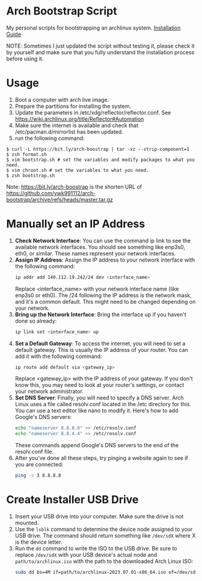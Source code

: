 # Arch Bootstrap Script

My personal scripts for bootstrapping an archlinux system. [Installation Guide](https://leomao.github.io/2017/09/archlinux-install-note/#%E5%89%8D%E7%BD%AE%E4%BD%9C%E6%A5%AD)


NOTE: Sometimes I just updated the script without testing it,
please check it by yourself and make sure that you fully understand
the installation process before using it.

# Usage
1. Boot a computer with arch live image.
2. Prepare the partitions for installing the system.
3. Update the parameters in /etc/xdg/reflector/reflector.conf.
   See https://wiki.archlinux.org/title/Reflector#Automation
4. Make sure the internet is available and check that /etc/pacman.d/mirrorlist
   has been updated.
5. run the following command:
```console
$ curl -L https://bit.ly/arch-boostrap | tar -xz --strip-component=1
$ zsh format.sh
$ vim bootstrap.sh # set the variables and modify packages to what you need.
$ vim chroot.sh # set the variables to what you need.
$ zsh bootstrap.sh
```

Note:
https://bit.ly/arch-boostrap is the shorten URL of https://github.com/ywk991112/arch-bootstrap/archive/refs/heads/master.tar.gz

# Manually set an IP Address
1. **Check Network Interface**: You can use the command ip link to see the available network interfaces. You should see something like enp3s0, eth0, or similar. These names represent your network interfaces.
2. **Assign IP Address**: Assign the IP address to your network interface with the following command:  
    ```bash
    ip addr add 140.112.19.242/24 dev <interface_name>
    ```
   Replace <interface_name> with your network interface name (like enp3s0 or eth0). The /24 following the IP address is the network mask, and it's a common default. This might need to be changed depending on your network.
3. **Bring up the Network Interface**: Bring the interface up if you haven't done so already:
    ```bash
    ip link set <interface_name> up
    ```
4. **Set a Default Gateway**: To access the internet, you will need to set a default gateway. This is usually the IP address of your router. You can add it with the following command:
    ```bash
    ip route add default via <gateway_ip>
    ```
   Replace <gateway_ip> with the IP address of your gateway. If you don't know this, you may need to look at your router's settings, or contact your network administrator.
5. **Set DNS Server**: Finally, you will need to specify a DNS server. Arch Linux uses a file called resolv.conf located in the /etc directory for this. You can use a text editor like nano to modify it. Here's how to add Google's DNS servers:
    ```bash
    echo "nameserver 8.8.8.8" >> /etc/resolv.conf
    echo "nameserver 8.8.4.4" >> /etc/resolv.conf
    ```
   These commands append Google's DNS servers to the end of the resolv.conf file.
6. After you've done all these steps, try pinging a website again to see if you are connected:
    ```bash
    ping -c 3 8.8.8.8
    ```

# Create Installer USB Drive
1. Insert your USB drive into your computer. Make sure the drive is not mounted.
2. Use the `lsblk` command to determine the device node assigned to your USB drive. The command should return something like `/dev/sdX` where X is the device letter.
3. Run the `dd` command to write the ISO to the USB drive. Be sure to replace `/dev/sdX` with your USB device's actual node and `path/to/archlinux.iso` with the path to the downloaded Arch Linux ISO:
    ```bash
    sudo dd bs=4M if=path/to/archlinux-2023.07.01-x86_64.iso of=/dev/sdX status=progress oflag=sync
    ```
